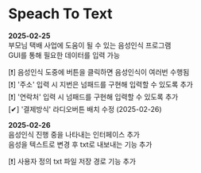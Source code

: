 # Speach To Text

**2025-02-25**  
부모님 택배 사업에 도움이 될 수 있는 음성인식 프로그램  
GUI를 통해 필요한 데이터를 입력 가능  

[❗] 음성인식 도중에 버튼을 클릭하면 음성인식이 여러번 수행됨  
[❗] '주소' 입력 시 지번은 넘패드를 구현해 입력할 수 있도록 추가  
[❗] '연락처' 입력 시 넘패드를 구현해 입력할 수 있도록 추가  
[✔] '결제방식' 라디오버튼 배치 수정 (2025-02-26)  


**2025-02-26**  
음성인식 진행 중을 나타내는 인터페이스 추가  
음성을 텍스트로 변경 후 txt로 내보내는 기능 추가  

[❗] 사용자 정의 txt 파일 저장 경로 기능 추가  